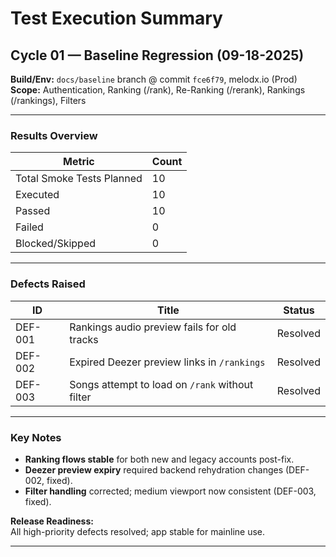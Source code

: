 # Test Execution Summary

## Cycle 01 — Baseline Regression (09-18-2025)
**Build/Env:** `docs/baseline` branch @ commit `fce6f79`, melodx.io (Prod)
**Scope:** Authentication, Ranking (/rank), Re-Ranking (/rerank), Rankings (/rankings), Filters  

---

### Results Overview

| Metric                   | Count |
|---------------------------|-------|
| Total Smoke Tests Planned | 10    |
| Executed                  | 10    |
| Passed                    | 10    |
| Failed                    | 0     |
| Blocked/Skipped           | 0     |

---

### Defects Raised

| ID      | Title                                            | Status    |
|---------|--------------------------------------------------|-----------|
| DEF-001 | Rankings audio preview fails for old tracks      | Resolved  |
| DEF-002 | Expired Deezer preview links in `/rankings`      | Resolved  |
| DEF-003 | Songs attempt to load on `/rank` without filter  | Resolved  |

---

### Key Notes
- **Ranking flows stable** for both new and legacy accounts post-fix.  
- **Deezer preview expiry** required backend rehydration changes (DEF-002, fixed).  
- **Filter handling** corrected; medium viewport now consistent (DEF-003, fixed).  

**Release Readiness:**  
All high-priority defects resolved; app stable for mainline use.  

---

